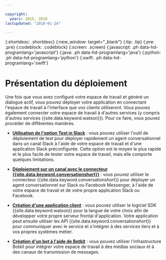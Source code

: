 ```yaml
---

copyright:
  years: 2015, 2018
lastupdated: "2018-01-24"

---
```


{:shortdesc: .shortdesc}
{:new_window: target="_blank"}
{:tip: .tip}
{:pre: .pre}
{:codeblock: .codeblock}
{:screen: .screen}
{:javascript: .ph data-hd-programlang='javascript'}
{:java: .ph data-hd-programlang='java'}
{:python: .ph data-hd-programlang='python'}
{:swift: .ph data-hd-programlang='swift'}

# Présentation du déploiement

Une fois que vous avez configuré votre espace de travail et généré un dialogue actif, vous pouvez déployer votre application en connectant l'espace de travail à l'interface que vos clients utiliseront. Vous pouvez également connecter votre espace de travail à d'autres services (y compris d'autres services {{site.data.keyword.watson}}). Pour ce faire, vous pouvez procéder de différentes manières.

- [**Utilisation de l'option Test in Slack**](test-deploy.html) : vous pouvez utiliser l'outil de déploiement de test pour déployer rapidement un agent conversationnel dans un canal Slack à l'aide de votre espace de travail et d'une application Slack préconfigurée. Cette option est le moyen le plus rapide et le plus facile de tester  votre espace de travail, mais elle comporte quelques limitations.

- [**Déploiement sur un canal avec le connecteur {{site.data.keyword.conversationshort}}**](conversation-connector.html) : vous pouvez utiliser le connecteur {{site.data.keyword.conversationshort}} pour déployer un agent conversationnel sur Slack ou Facebook Messenger, à l'aide de votre espace de travail et de votre propre application Slack ou Facebook. 

- [**Création d'une application client**](develop-app.html) : vous pouvez utiliser le logiciel SDK {{site.data.keyword.watson}} pour la langue de votre choix afin de développer votre propre serveur frontal d'application. Votre application peut ensuite utiliser les API {{site.data.keyword.conversationshort}} pour communiquer avec le service et s'intégrer à des services tiers et à vos propres systèmes métier. 

- [**Création d'un bot à l'aide de Botkit**](integrations.html) : vous pouvez utiliser l'infrastructure Botkit pour intégrer votre espace de travail à des médias sociaux et à des canaux de transmission de messages.
